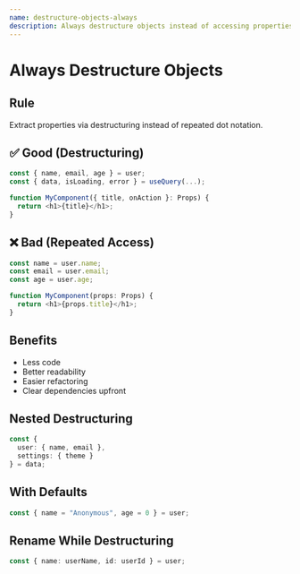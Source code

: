 ```yaml
---
name: destructure-objects-always
description: Always destructure objects instead of accessing properties repeatedly in TypeScript code.
---
```


# Always Destructure Objects

## Rule
Extract properties via destructuring instead of repeated dot notation.

## ✅ Good (Destructuring)
```typescript
const { name, email, age } = user;
const { data, isLoading, error } = useQuery(...);

function MyComponent({ title, onAction }: Props) {
  return <h1>{title}</h1>;
}
```

## ❌ Bad (Repeated Access)
```typescript
const name = user.name;
const email = user.email;
const age = user.age;

function MyComponent(props: Props) {
  return <h1>{props.title}</h1>;
}
```

## Benefits
- Less code
- Better readability
- Easier refactoring
- Clear dependencies upfront

## Nested Destructuring
```typescript
const {
  user: { name, email },
  settings: { theme }
} = data;
```

## With Defaults
```typescript
const { name = "Anonymous", age = 0 } = user;
```

## Rename While Destructuring
```typescript
const { name: userName, id: userId } = user;
```
